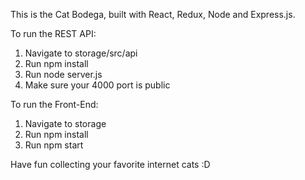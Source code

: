 This is the Cat Bodega, built with React, Redux, Node and Express.js.

To run the REST API:
1) Navigate to storage/src/api
2) Run npm install
3) Run node server.js
4) Make sure your 4000 port is public

To run the Front-End:
1) Navigate to storage
2) Run npm install
3) Run npm start

Have fun collecting your favorite internet cats :D
